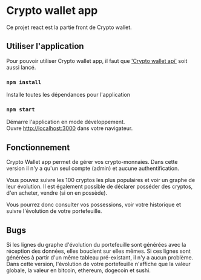 # Crypto wallet app

Ce projet react est la partie front de Crypto wallet.

## Utiliser l'application

Pour pouvoir utiliser Crypto wallet app, il faut que  ['Crypto wallet api'](https://github.com/Jef-io/crypto-wallet-api) soit aussi lancé.

### `npm install`

Installe toutes les dépendances pour l'application

### `npm start`

Démarre l'application en mode développement.\
Ouvre  [http://localhost:3000](http://localhost:3000) dans votre navigateur.

## Fonctionnement

Crypto Wallet app permet de gérer vos crypto-monnaies.
Dans cette version il n'y a qu'un seul compte (admin) et aucune authentification.

Vous pouvez suivre les 100 cryptos les plus populaires et voir un graphe de leur évolution.
Il est également possible de déclarer posséder des cryptos, d'en acheter, vendre (si on en possède).

Vous pourrez donc consulter vos possessions, voir votre historique et suivre l'évolution de votre portefeuille.

## Bugs

Si les lignes du graphe d'évolution du portefeuille sont générées avec la réception des données, elles bouclent sur elles mêmes. Si ces lignes sont générées à partir d'un même tableau pré-existant, il n'y a aucun problème.
Dans cette version, l'évolution de votre portefeuille n'affiche que la valeur globale, la valeur en bitcoin, ethereum, dogecoin et sushi.